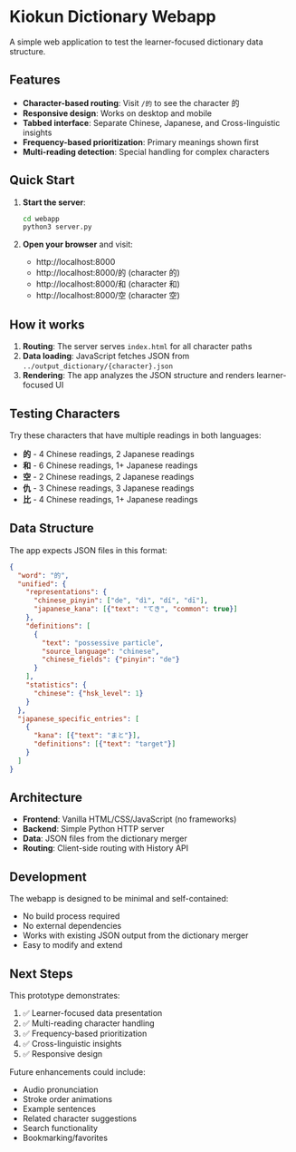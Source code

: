 # Kiokun Dictionary Webapp

A simple web application to test the learner-focused dictionary data structure.

## Features

- **Character-based routing**: Visit `/的` to see the character 的
- **Responsive design**: Works on desktop and mobile
- **Tabbed interface**: Separate Chinese, Japanese, and Cross-linguistic insights
- **Frequency-based prioritization**: Primary meanings shown first
- **Multi-reading detection**: Special handling for complex characters

## Quick Start

1. **Start the server**:
   ```bash
   cd webapp
   python3 server.py
   ```

2. **Open your browser** and visit:
   - http://localhost:8000
   - http://localhost:8000/的 (character 的)
   - http://localhost:8000/和 (character 和)
   - http://localhost:8000/空 (character 空)

## How it works

1. **Routing**: The server serves `index.html` for all character paths
2. **Data loading**: JavaScript fetches JSON from `../output_dictionary/{character}.json`
3. **Rendering**: The app analyzes the JSON structure and renders learner-focused UI

## Testing Characters

Try these characters that have multiple readings in both languages:
- **的** - 4 Chinese readings, 2 Japanese readings
- **和** - 6 Chinese readings, 1+ Japanese readings  
- **空** - 2 Chinese readings, 2 Japanese readings
- **仇** - 3 Chinese readings, 3 Japanese readings
- **比** - 4 Chinese readings, 1+ Japanese readings

## Data Structure

The app expects JSON files in this format:
```json
{
  "word": "的",
  "unified": {
    "representations": {
      "chinese_pinyin": ["de", "dì", "dí", "dī"],
      "japanese_kana": [{"text": "てき", "common": true}]
    },
    "definitions": [
      {
        "text": "possessive particle",
        "source_language": "chinese",
        "chinese_fields": {"pinyin": "de"}
      }
    ],
    "statistics": {
      "chinese": {"hsk_level": 1}
    }
  },
  "japanese_specific_entries": [
    {
      "kana": [{"text": "まと"}],
      "definitions": [{"text": "target"}]
    }
  ]
}
```

## Architecture

- **Frontend**: Vanilla HTML/CSS/JavaScript (no frameworks)
- **Backend**: Simple Python HTTP server
- **Data**: JSON files from the dictionary merger
- **Routing**: Client-side routing with History API

## Development

The webapp is designed to be minimal and self-contained:
- No build process required
- No external dependencies
- Works with existing JSON output from the dictionary merger
- Easy to modify and extend

## Next Steps

This prototype demonstrates:
1. ✅ Learner-focused data presentation
2. ✅ Multi-reading character handling  
3. ✅ Frequency-based prioritization
4. ✅ Cross-linguistic insights
5. ✅ Responsive design

Future enhancements could include:
- Audio pronunciation
- Stroke order animations
- Example sentences
- Related character suggestions
- Search functionality
- Bookmarking/favorites
